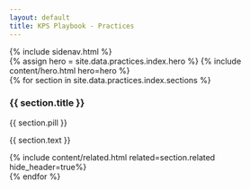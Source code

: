 ```yaml
---
layout: default
title: KPS Playbook - Practices
---
```

<div class="container mt-5">
  <!-- .row -->
  <div class="row">
    {% include sidenav.html %}
    <!-- .main -->
    <main role="main" class="col-md-9">
      <!-- hero -->
      {% assign hero = site.data.practices.index.hero %}
      {% include content/hero.html hero=hero %}
      <!-- /.hero -->
      <!-- .custom-list -->
      <section class="mb-5">
        <div class="custom-list">
          {% for section in site.data.practices.index.sections %}
            <div class="mb-5">
              <div class="d-flex align-items-center">
                <h3 class="font-weight-bold mr-2">{{ section.title }}</h3>
                <span class="badge badge-pill badge-primary mb-2">
                  <span class="h6 font-weight-light">{{ section.pill }}</span>
                </span>
              </div>
              <p class="mb-4">{{ section.text }}</p>
              <div class="row">
                {% include content/related.html related=section.related hide_header=true%}
              </div>
            </div>
          {% endfor %}
        </div>
      </section>
      <!-- /.custom-list -->
    </main>
    <!-- /.main -->
  </div>
  <!-- /.row -->
</div>